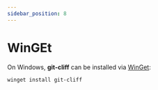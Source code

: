 ```yaml
---
sidebar_position: 8
---
```

# WinGEt

On Windows, **git-cliff** can be installed via [WinGet](https://winstall.app/apps/orhun.git-cliff/):

```shell
winget install git-cliff
```
